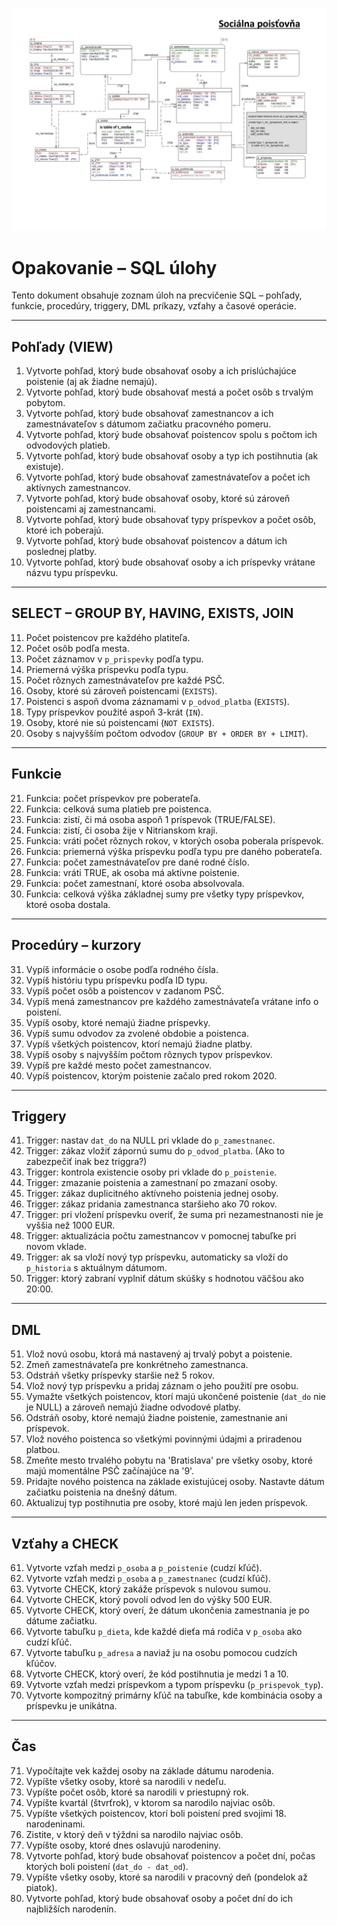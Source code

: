 ![Model socialnej poistovne](soc_poist.jpg)

# Opakovanie – SQL úlohy

Tento dokument obsahuje zoznam úloh na precvičenie SQL – pohľady, funkcie, procedúry, triggery, DML príkazy, vzťahy a časové operácie.

---

## Pohľady (VIEW)
1. Vytvorte pohľad, ktorý bude obsahovať osoby a ich prislúchajúce poistenie (aj ak žiadne nemajú).  
2. Vytvorte pohľad, ktorý bude obsahovať mestá a počet osôb s trvalým pobytom.  
3. Vytvorte pohľad, ktorý bude obsahovať zamestnancov a ich zamestnávateľov s dátumom začiatku pracovného pomeru.  
4. Vytvorte pohľad, ktorý bude obsahovať poistencov spolu s počtom ich odvodových platieb.  
5. Vytvorte pohľad, ktorý bude obsahovať osoby a typ ich postihnutia (ak existuje).  
6. Vytvorte pohľad, ktorý bude obsahovať zamestnávateľov a počet ich aktívnych zamestnancov.  
7. Vytvorte pohľad, ktorý bude obsahovať osoby, ktoré sú zároveň poistencami aj zamestnancami.  
8. Vytvorte pohľad, ktorý bude obsahovať typy príspevkov a počet osôb, ktoré ich poberajú.  
9. Vytvorte pohľad, ktorý bude obsahovať poistencov a dátum ich poslednej platby.  
10. Vytvorte pohľad, ktorý bude obsahovať osoby a ich príspevky vrátane názvu typu príspevku.  

---

## SELECT – GROUP BY, HAVING, EXISTS, JOIN
11. Počet poistencov pre každého platiteľa.  
12. Počet osôb podľa mesta.  
13. Počet záznamov v `p_prispevky` podľa typu.  
14. Priemerná výška príspevku podľa typu.  
15. Počet rôznych zamestnávateľov pre každé PSČ.  
16. Osoby, ktoré sú zároveň poistencami (`EXISTS`).  
17. Poistenci s aspoň dvoma záznamami v `p_odvod_platba` (`EXISTS`).  
18. Typy príspevkov použité aspoň 3-krát (`IN`).  
19. Osoby, ktoré nie sú poistencami (`NOT EXISTS`).  
20. Osoby s najvyšším počtom odvodov (`GROUP BY + ORDER BY + LIMIT`).  

---

## Funkcie
21. Funkcia: počet príspevkov pre poberateľa.  
22. Funkcia: celková suma platieb pre poistenca.  
23. Funkcia: zistí, či má osoba aspoň 1 príspevok (TRUE/FALSE).  
24. Funkcia: zistí, či osoba žije v Nitrianskom kraji.  
25. Funkcia: vráti počet rôznych rokov, v ktorých osoba poberala príspevok.  
26. Funkcia: priemerná výška príspevku podľa typu pre daného poberateľa.  
27. Funkcia: počet zamestnávateľov pre dané rodné číslo.  
28. Funkcia: vráti TRUE, ak osoba má aktívne poistenie.  
29. Funkcia: počet zamestnaní, ktoré osoba absolvovala.  
30. Funkcia: celková výška základnej sumy pre všetky typy príspevkov, ktoré osoba dostala.  

---

## Procedúry – kurzory
31. Vypíš informácie o osobe podľa rodného čísla.  
32. Vypíš históriu typu príspevku podľa ID typu.  
33. Vypíš počet osôb a poistencov v zadanom PSČ.  
34. Vypíš mená zamestnancov pre každého zamestnávateľa vrátane info o poistení.  
35. Vypíš osoby, ktoré nemajú žiadne príspevky.  
36. Vypíš sumu odvodov za zvolené obdobie a poistenca.  
37. Vypíš všetkých poistencov, ktorí nemajú žiadne platby.  
38. Vypíš osoby s najvyšším počtom rôznych typov príspevkov.  
39. Vypíš pre každé mesto počet zamestnancov.  
40. Vypíš poistencov, ktorým poistenie začalo pred rokom 2020.  

---

## Triggery
41. Trigger: nastav `dat_do` na NULL pri vklade do `p_zamestnanec`.  
42. Trigger: zákaz vložiť zápornú sumu do `p_odvod_platba`. (Ako to zabezpečiť inak bez triggra?)  
43. Trigger: kontrola existencie osoby pri vklade do `p_poistenie`.  
44. Trigger: zmazanie poistenia a zamestnaní po zmazaní osoby.  
45. Trigger: zákaz duplicitného aktívneho poistenia jednej osoby.  
46. Trigger: zákaz pridania zamestnanca staršieho ako 70 rokov.  
47. Trigger: pri vložení príspevku overiť, že suma pri nezamestnanosti nie je vyššia než 1000 EUR.  
48. Trigger: aktualizácia počtu zamestnancov v pomocnej tabuľke pri novom vklade.  
49. Trigger: ak sa vloží nový typ príspevku, automaticky sa vloží do `p_historia` s aktuálnym dátumom.  
50. Trigger: ktorý zabraní vyplniť dátum skúšky s hodnotou väčšou ako 20:00.  

---

## DML
51. Vlož novú osobu, ktorá má nastavený aj trvalý pobyt a poistenie.  
52. Zmeň zamestnávateľa pre konkrétneho zamestnanca.  
53. Odstráň všetky príspevky staršie než 5 rokov.  
54. Vlož nový typ príspevku a pridaj záznam o jeho použití pre osobu.  
55. Vymažte všetkých poistencov, ktorí majú ukončené poistenie (`dat_do` nie je NULL) a zároveň nemajú žiadne odvodové platby.  
56. Odstráň osoby, ktoré nemajú žiadne poistenie, zamestnanie ani príspevok.  
57. Vlož nového poistenca so všetkými povinnými údajmi a priradenou platbou.  
58. Zmeňte mesto trvalého pobytu na 'Bratislava' pre všetky osoby, ktoré majú momentálne PSČ začínajúce na '9'.  
59. Pridajte nového poistenca na základe existujúcej osoby. Nastavte dátum začiatku poistenia na dnešný dátum.  
60. Aktualizuj typ postihnutia pre osoby, ktoré majú len jeden príspevok.  

---

## Vzťahy a CHECK
61. Vytvorte vzťah medzi `p_osoba` a `p_poistenie` (cudzí kľúč).  
62. Vytvorte vzťah medzi `p_osoba` a `p_zamestnanec` (cudzí kľúč).  
63. Vytvorte CHECK, ktorý zakáže príspevok s nulovou sumou.  
64. Vytvorte CHECK, ktorý povolí odvod len do výšky 500 EUR.  
65. Vytvorte CHECK, ktorý overí, že dátum ukončenia zamestnania je po dátume začiatku.  
66. Vytvorte tabuľku `p_dieta`, kde každé dieťa má rodiča v `p_osoba` ako cudzí kľúč.  
67. Vytvorte tabuľku `p_adresa` a naviaž ju na osobu pomocou cudzích kľúčov.  
68. Vytvorte CHECK, ktorý overí, že kód postihnutia je medzi 1 a 10.  
69. Vytvorte vzťah medzi príspevkom a typom príspevku (`p_prispevok_typ`).  
70. Vytvorte kompozitný primárny kľúč na tabuľke, kde kombinácia osoby a príspevku je unikátna.  

---

## Čas
71. Vypočítajte vek každej osoby na základe dátumu narodenia.  
72. Vypíšte všetky osoby, ktoré sa narodili v nedeľu.  
73. Vypíšte počet osôb, ktoré sa narodili v priestupný rok.  
74. Vypíšte kvartál (štvrťrok), v ktorom sa narodilo najviac osôb.  
75. Vypíšte všetkých poistencov, ktorí boli poistení pred svojimi 18. narodeninami.  
76. Zistite, v ktorý deň v týždni sa narodilo najviac osôb.  
77. Vypíšte osoby, ktoré dnes oslavujú narodeniny.  
78. Vytvorte pohľad, ktorý bude obsahovať poistencov a počet dní, počas ktorých boli poistení (`dat_do - dat_od`).  
79. Vypíšte všetky osoby, ktoré sa narodili v pracovný deň (pondelok až piatok).  
80. Vytvorte pohľad, ktorý bude obsahovať osoby a počet dní do ich najbližších narodenín.  
